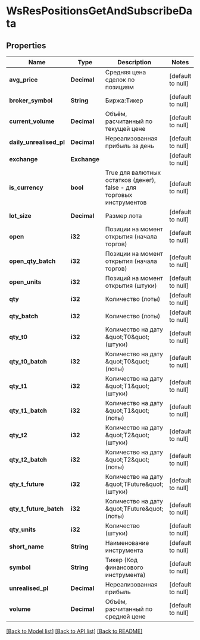 # WsResPositionsGetAndSubscribeData

## Properties
Name | Type | Description | Notes
------------ | ------------- | ------------- | -------------
**avg_price** | **Decimal** | Средняя цена сделок по позициям | [default to null]
**broker_symbol** | **String** | Биржа:Тикер | [default to null]
**current_volume** | **Decimal** | Объём, расчитанный по текущей цене | [default to null]
**daily_unrealised_pl** | **Decimal** | Нереализованная прибыль за день | [default to null]
**exchange** | **Exchange** |  | [default to null]
**is_currency** | **bool** | True для валютных остатков (денег), false - для торговых инструментов | [default to null]
**lot_size** | **Decimal** | Размер лота | [default to null]
**open** | **i32** | Позиции на момент открытия (начала торгов) | [default to null]
**open_qty_batch** | **i32** | Позиции на момент открытия (начала торгов) | [default to null]
**open_units** | **i32** | Позиций на момент открытия (штуки) | [default to null]
**qty** | **i32** | Количество (лоты) | [default to null]
**qty_batch** | **i32** | Количество (лоты) | [default to null]
**qty_t0** | **i32** | Количество на дату \&quot;Т0\&quot; (штуки) | [default to null]
**qty_t0_batch** | **i32** | Количество на дату \&quot;Т0\&quot; (лоты) | [default to null]
**qty_t1** | **i32** | Количество на дату \&quot;Т1\&quot; (штуки) | [default to null]
**qty_t1_batch** | **i32** | Количество на дату \&quot;Т1\&quot; (лоты) | [default to null]
**qty_t2** | **i32** | Количество на дату \&quot;Т2\&quot; (штуки) | [default to null]
**qty_t2_batch** | **i32** | Количество на дату \&quot;Т2\&quot; (лоты) | [default to null]
**qty_t_future** | **i32** | Количество на дату \&quot;TFuture\&quot; (штуки) | [default to null]
**qty_t_future_batch** | **i32** | Количество на дату \&quot;TFuture\&quot; (лоты) | [default to null]
**qty_units** | **i32** | Количество (штуки) | [default to null]
**short_name** | **String** | Наименование инструмента | [default to null]
**symbol** | **String** | Тикер (Код финансового инструмента) | [default to null]
**unrealised_pl** | **Decimal** | Нереализованная прибыль | [default to null]
**volume** | **Decimal** | Объём, расчитанный по средней цене | [default to null]

[[Back to Model list]](../README.md#documentation-for-models) [[Back to API list]](../README.md#documentation-for-api-endpoints) [[Back to README]](../README.md)

